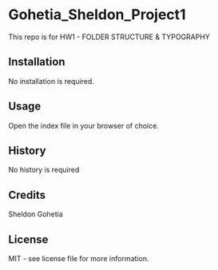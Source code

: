 # Gohetia_Sheldon_Project1

This repo is for HW1 - FOLDER STRUCTURE &amp; TYPOGRAPHY

## Installation

No installation is required.

## Usage

Open the index file in your browser of choice.

## History

No history is required

## Credits

Sheldon Gohetia

## License

MIT - see license file for more information.
